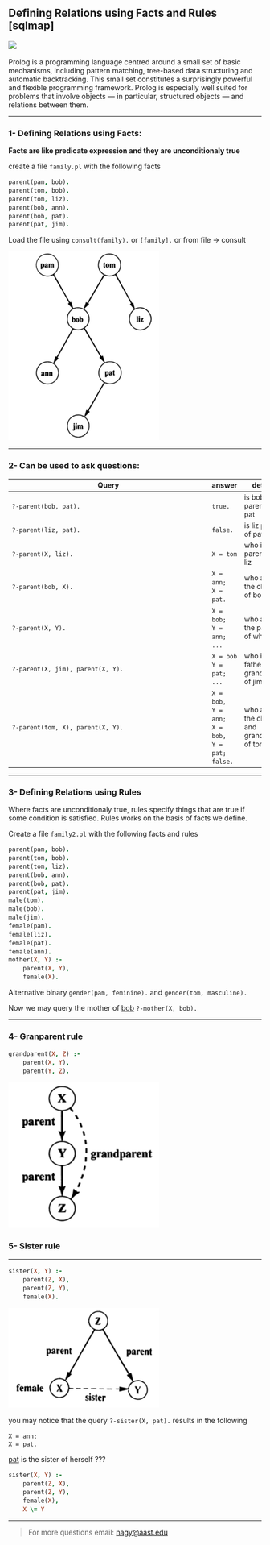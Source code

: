 ## Defining Relations using Facts and Rules [sqlmap]


<img src="https://www.swi-prolog.org/icons/swipl.png" style="width:120px;"/>

Prolog is a programming language centred around a small set of basic mechanisms, including pattern matching, tree-based data structuring and automatic backtracking. This small set constitutes a surprisingly powerful and flexible programming framework. Prolog is especially well suited for problems that involve objects — in particular, structured objects — and relations between them.


---
### 1- Defining Relations using Facts:

**Facts are like predicate expression and they are unconditionaly true**

create a file `family.pl` with the following facts
```prolog
parent(pam, bob).
parent(tom, bob).
parent(tom, liz).
parent(bob, ann).
parent(bob, pat).
parent(pat, jim).
```
Load the file using `consult(family).` or `[family].` or from file -> consult

<img src="media/1.png" style="width:300px;"/>

---

### 2- Can be used to ask questions:
| <div style="width:40vw">Query</div> | answer | details |
| - | - | - |
| `?-parent(bob, pat).` | `true.` | is bob parent of pat |
| `?-parent(liz, pat).` | `false.` | is liz parent of pat |
| `?-parent(X, liz).` | `X = tom` | who is the parent of liz |
| `?-parent(bob, X).` | `X = ann;` <br> `X = pat.` | who are the childs of bob |
| `?-parent(X, Y).` | `X = bob;` <br> `Y = ann;` <br> `...` | who are the parents of who |
| `?-parent(X, jim), parent(X, Y).` | `X = bob` <br> `Y = pat;` <br> `...` | who is the father and grandfather of jim |
| `?-parent(tom, X), parent(X, Y).` | `X = bob,` <br> `Y = ann;` <br> `X = bob,` <br> `Y = pat;` <br> `false.` | who are the childs and grandchilds of tom |

---

### 3- Defining Relations using Rules

Where facts are unconditionaly true, rules specify things that are true if some condition is satisfied. Rules works on the basis of facts we define.

Create a file `family2.pl` with the following facts and rules

```prolog
parent(pam, bob).
parent(tom, bob).
parent(tom, liz).
parent(bob, ann).
parent(bob, pat).
parent(pat, jim).
male(tom).
male(bob).
male(jim).
female(pam).
female(liz).
female(pat).
female(ann).
mother(X, Y) :-
    parent(X, Y),
    female(X).
```

Alternative binary `gender(pam, feminine).` and `gender(tom, masculine).`

Now we may query the mother of <u>bob</u> `?-mother(X, bob).`

---
### 4- Granparent rule
```prolog
grandparent(X, Z) :- 
    parent(X, Y), 
    parent(Y, Z).
```
<img src="media/2.png" style="width:300px;"/>


### 5- Sister rule
---
```prolog
sister(X, Y) :- 
    parent(Z, X), 
    parent(Z, Y), 
    female(X).
```
<img src="media/3.png" style="width:300px;"/>

you may notice that the query `?-sister(X, pat).` results in the following
```
X = ann;
X = pat.
```

<u>pat</u> is the sister of herself ???

```prolog
sister(X, Y) :-
    parent(Z, X), 
    parent(Z, Y), 
    female(X), 
    X \= Y
```

---
> For more questions email: nagy@aast.edu
